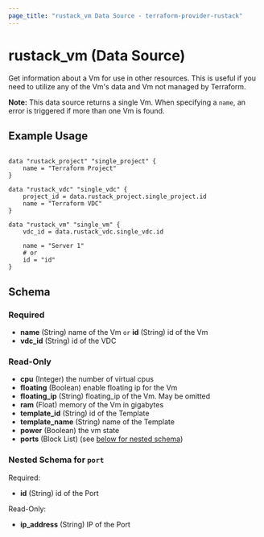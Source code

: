 ```yaml
---
page_title: "rustack_vm Data Source - terraform-provider-rustack"
---
```

# rustack_vm (Data Source)

Get information about a Vm for use in other resources. 
This is useful if you need to utilize any of the Vm's data and Vm not managed by Terraform.

**Note:** This data source returns a single Vm. When specifying a `name`, an
error is triggered if more than one Vm is found.

## Example Usage

```hcl

data "rustack_project" "single_project" {
    name = "Terraform Project"
}

data "rustack_vdc" "single_vdc" {
    project_id = data.rustack_project.single_project.id
    name = "Terraform VDC"
}

data "rustack_vm" "single_vm" {
    vdc_id = data.rustack_vdc.single_vdc.id
    
    name = "Server 1"
    # or
    id = "id"
}

```

## Schema

### Required

- **name** (String) name of the Vm `or` **id** (String) id of the Vm
- **vdc_id** (String) id of the VDC

### Read-Only

- **cpu** (Integer) the number of virtual cpus
- **floating** (Boolean) enable floating ip for the Vm
- **floating_ip** (String) floating_ip of the Vm. May be omitted
- **ram** (Float) memory of the Vm in gigabytes
- **template_id** (String) id of the Template
- **template_name** (String) name of the Template
- **power** (Boolean) the vm state
- **ports** (Block List)    (see [below for nested schema](#nestedblock--port))

<a id="nestedblock--port"></a>
### Nested Schema for `port`

Required:

- **id** (String) id of the Port

Read-Only:

- **ip_address** (String) IP of the Port
